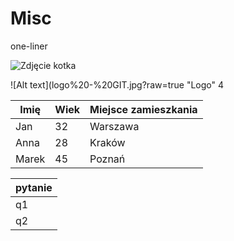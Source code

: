 # Misc
one-liner

![Zdjęcie kotka](/Misc/blob/main/logo%20-%20GIT.jpg)


![Alt text](logo%20-%20GIT.jpg?raw=true "Logo"
4

| Imię       | Wiek       | Miejsce zamieszkania  |
|------------|------------|-----------------------|
| Jan        | 32         | Warszawa             |
| Anna       | 28         | Kraków               |
| Marek      | 45         | Poznań               |


|pytanie|
|---------|
|q1|
|q2|
